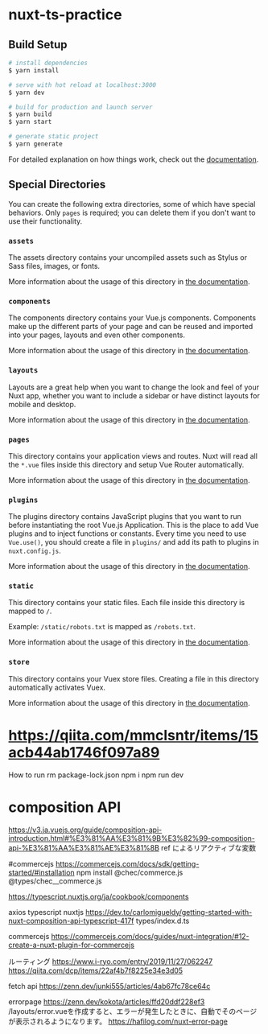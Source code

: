 # nuxt-ts-practice

## Build Setup

```bash
# install dependencies
$ yarn install

# serve with hot reload at localhost:3000
$ yarn dev

# build for production and launch server
$ yarn build
$ yarn start

# generate static project
$ yarn generate
```

For detailed explanation on how things work, check out the [documentation](https://nuxtjs.org).

## Special Directories

You can create the following extra directories, some of which have special behaviors. Only `pages` is required; you can delete them if you don't want to use their functionality.

### `assets`

The assets directory contains your uncompiled assets such as Stylus or Sass files, images, or fonts.

More information about the usage of this directory in [the documentation](https://nuxtjs.org/docs/2.x/directory-structure/assets).

### `components`

The components directory contains your Vue.js components. Components make up the different parts of your page and can be reused and imported into your pages, layouts and even other components.

More information about the usage of this directory in [the documentation](https://nuxtjs.org/docs/2.x/directory-structure/components).

### `layouts`

Layouts are a great help when you want to change the look and feel of your Nuxt app, whether you want to include a sidebar or have distinct layouts for mobile and desktop.

More information about the usage of this directory in [the documentation](https://nuxtjs.org/docs/2.x/directory-structure/layouts).


### `pages`

This directory contains your application views and routes. Nuxt will read all the `*.vue` files inside this directory and setup Vue Router automatically.

More information about the usage of this directory in [the documentation](https://nuxtjs.org/docs/2.x/get-started/routing).

### `plugins`

The plugins directory contains JavaScript plugins that you want to run before instantiating the root Vue.js Application. This is the place to add Vue plugins and to inject functions or constants. Every time you need to use `Vue.use()`, you should create a file in `plugins/` and add its path to plugins in `nuxt.config.js`.

More information about the usage of this directory in [the documentation](https://nuxtjs.org/docs/2.x/directory-structure/plugins).

### `static`

This directory contains your static files. Each file inside this directory is mapped to `/`.

Example: `/static/robots.txt` is mapped as `/robots.txt`.

More information about the usage of this directory in [the documentation](https://nuxtjs.org/docs/2.x/directory-structure/static).

### `store`

This directory contains your Vuex store files. Creating a file in this directory automatically activates Vuex.

More information about the usage of this directory in [the documentation](https://nuxtjs.org/docs/2.x/directory-structure/store).


# https://qiita.com/mmclsntr/items/15acb44ab1746f097a89
How to run
rm package-lock.json
npm i
npm run dev

# composition API
https://v3.ja.vuejs.org/guide/composition-api-introduction.html#%E3%81%AA%E3%81%9B%E3%82%99-composition-api-%E3%81%AA%E3%81%AE%E3%81%8B
ref によるリアクティブな変数

#commercejs 
https://commercejs.com/docs/sdk/getting-started/#installation
npm install @chec/commerce.js @types/chec__commerce.js

https://typescript.nuxtjs.org/ja/cookbook/components

axios typescript nuxtjs
https://dev.to/carlomigueldy/getting-started-with-nuxt-composition-api-typescript-417f
types/index.d.ts

commercejs
https://commercejs.com/docs/guides/nuxt-integration/#12-create-a-nuxt-plugin-for-commercejs



ルーティング
https://www.i-ryo.com/entry/2019/11/27/062247
https://qiita.com/dcp/items/22af4b7f8225e34e3d05

fetch api
https://zenn.dev/junki555/articles/4ab67fc78ce64c

errorpage
https://zenn.dev/kokota/articles/ffd20ddf228ef3
/layouts/error.vueを作成すると、エラーが発生したときに、自動でそのページが表示されるようになります。
https://hafilog.com/nuxt-error-page

